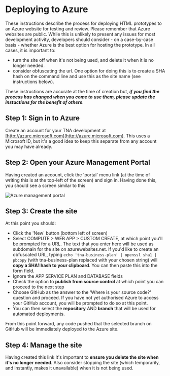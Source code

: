 # Deploying to Azure 

These instructions describe the process for deploying HTML prototypes to an Azure website for testing and review. Please remember that Azure websites are public. While this is unlikely to present any issues for most development activity, developers should consider - on a case-by-case basis - whether Azure is the best option for hosting the prototype. In all cases, it is important to:
* turn the site off when it's not being used, and delete it when it is no longer needed. 
* consider obfuscating the url. One option for doing this is to create a SHA hash on the command line and use this as the site name (see instructions below).

These instructions are accurate at the time of creation but, ***if you find the process has changed when you come to use them, please update the instuctions for the benefit of others***. 

## Step 1: Sign in to Azure

Create an account for your TNA development at [http://azure.microsoft.com](http://azure.microsoft.com). This uses a Microsoft ID, but it's a good idea to keep this separate from any account you may have already. 
 
## Step 2: Open your Azure Management Portal

Having created an account, click the 'portal' menu link (at the time of writing this is at the top-left of the screen) and sign in. Having done this, you should see a screen similar to this 

![Azure management portal](https://raw.githubusercontent.com/nationalarchives/development-guide-and-peer-reviews/master/images/azure-management-portal.png?token=ACfFGbixqP4O1tOqW5Lu0ZUb9vIt0HvEks5V8wNIwA%3D%3D)

## Step 3: Create the site

At this point you should: 

* Click the 'New' button (bottom left of screen)
* Select COMPUTE > WEB APP > CUSTOM CREATE, at which point you'll be prompted for a URL. The text that you enter here will be used as subdomain for the site on azurewebsites.net. If you'd like to create an obfuscated URL, typing ```echo 'tna-business-plan' | openssl sha1 | pbcopy``` (with tna-business-plan replaced with your chosen string) will **copy a SHA1 hash to your clipboard**. You can then paste this into the form field. 
* Ignore the APP SERVICE PLAN and DATABASE fields
* Check the option to **publish from source control** at which point you can proceed to the next step
* Choose GitHub as the answer to the 'Where is your source code?' question and proceed. If you have not yet authorised Azure to access your GitHub account, you will be prompted to do so at this point. 
* You can then select the **repository** AND **branch** that will be used for automated deployments. 

From this point forward, any code pushed that the selected branch on GitHub will be immediately deployed to the Azure site. 

## Step 4: Manage the site

Having created this link it's important to **ensure you delete the site when it's no longer needed**. Also consider stopping the site (which temporarily, and instantly, makes it unavailable) when it is not being used. 


